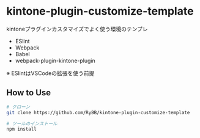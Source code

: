# kintone-plugin-customize-template

kintoneプラグインカスタマイズでよく使う環境のテンプレ

- ESlint
- Webpack
- Babel
- webpack-plugin-kintone-plugin

※ ESlintはVSCodeの拡張を使う前提

## How to Use

```bash
# クローン
git clone https://github.com/RyBB/kintone-plugin-customize-template

# ツールのインストール
npm install
```
